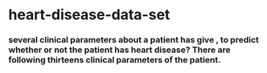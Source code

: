 # heart-disease-data-set
### several clinical parameters about a patient has give , to predict whether or not the patient has heart disease? There are following thirteens clinical parameters of the patient.
